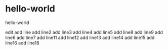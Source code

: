 # hello-world
hello-world

edit
add line
add line2
add line3
add line4
add line5
add line8
add line9
add line6
add line7
add line11
add line12
add line13
add line14
add line15
add line16
add line18
